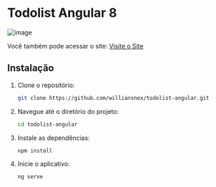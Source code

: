 # Todolist Angular 8


![image](https://github.com/williansnex/todolistangular/assets/120076321/c47dcdb4-0ba3-4345-a566-9937c71e99cf)


Você também pode acessar o site:
[Visite o Site](https://todolistangular8.netlify.app/)


## Instalação

1. Clone o repositório:

    ```bash
   git clone https://github.com/williansnex/todolist-angular.git

2. Navegue até o diretório do projeto:
   ```bash
   cd todolist-angular

3. Instale as dependências:
   ```bash
   npm install

4. Inicie o aplicativo:
   ```bash
   ng serve
